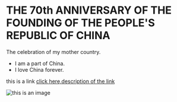 # THE 70th ANNIVERSARY OF THE FOUNDING OF THE PEOPLE'S REPUBLIC OF CHINA
The celebration of my mother country. 

* I am a part of China.
* I love China forever. 

this is a link
[click here,description of the link](www.baidu.com)

![this is an image](https://gss0.bdstatic.com/94o3dSag_xI4khGkpoWK1HF6hhy/baike/c0%3Dbaike116%2C5%2C5%2C116%2C38/sign=a9d12e49de1373f0e13267cdc566209e/a8773912b31bb051808b051a397adab44aede051.jpg)
